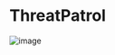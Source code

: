 # ThreatPatrol

![image](https://github.com/user-attachments/assets/6f8ae173-25fd-4043-ae16-905ec4b91e33)
